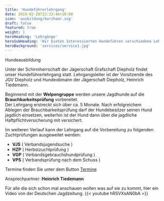 ```yaml
---
title: 'Hundeführerlehrgang'
date: 2019-02-28T22:33:46+10:00
icon: 'ausbildung/kurzhaar.svg'
draft: false
featured: true
weight: 1
heroHeading: 'Lehrgänge'
heroSubHeading: 'Wir bieten Interessierten Hundeführen verschiedene Lehrgänge an'
heroBackground: 'services/service1.jpg'
---
```

Hundeausbildung

Unter der Schirmherrschaft der Jägerschaft Grafschaft Diepholz findet unser Hundeführerlehrgang statt. Lehrgangsleiter ist der Vorsitzende des JGV Diepholz und Hundeobmann der Jägerschaft Diepholz, Heinrich Tiedemann. 

Beginnend mit der **Welpengruppe** werden unsere Jagdhunde auf die **Brauchbarkeitsprüfung** vorbereitet.  
Der Lehrgang erstreckt sich über ca. 5 Monate. Nach erfolgreichem Ablegen der Brauchbarkeitsprüfung darf der Hundebesitzer seinen Hund jagdlich einsetzen, weiterhin ist der Hund dann über die jagdliche Haftpflichtversicherung mit versichert. 

Im weiteren Verlauf kann der Lehrgang auf die Vorbereitung zu 
folgenden Zuchtprüfungen ausgeweitet werden:

* **VJS** ( Verbandsjugendsuche )
* **HZP** ( Herbstzuchtprüfung )
* **VGP** ( Verbandsgebrauchshundprüfung )
* **VPS** ( Verbandsprüfung nach dem Schuss )

Termine finden Sie unter dem Button [Termine](/termine/)
  
  
Ansprechpartner: **Heinrich Tiedemann**


Für alle die sich schon mal anschauen wollen was auf sie zu kommt, hier ein Video von der Deutschen Jagdzeitung.
{{< youtube hRSVXsAN0bA >}}
